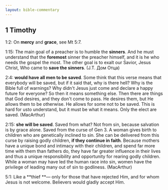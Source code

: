 ```yaml
---
layout: bible-commentary
---
```


## 1 Timothy

1:2: On **mercy** and **grace**, see Mt 5:7.

1:15: The main goal of a preacher is to humble the **sinners**. And he must understand that the **foremost** sinner the preacher himself, and it is he who needs the gospel the most. The other goal is to exalt our Savior, Jesus Christ, Who came to **save the sinners**. (J.T. Дом Отца)

2:4: **would have all men to be saved**. Some think that this verse means that everybody will be saved, but if it said that, why is there hell? Why is the Bible full of warnings? Why didn't Jesus just come and declare a happy future for everyone?
So then it means something else. Then there are things that God desires, and they don't come to pass. He desires them, but He allows them to be otherwise. He allows for some not to be saved. This is hard for usto understand, but it must be what it means. Only the elect are saved.
(MacArthur)

2:15: **she will be saved**. Saved from what? Not from sin, because salvation is by grace alone. Saved from the curse of Gen 3. 
A woman gives birth to children who are genetically inclined to sin. She can be delivered from this curse by raising godly children, **if they continue in faith**.
Because mothers have a unique bond and intimacy with their children, and spend far more time with them than fathers do, they have far greater influence in their lives and thus a unique responsibility and opportunity for rearing godly children. While a woman may have led the human race into sin, women have the privilege of leading many out of sin to godliness.
(MacArthur)

5:1: Like a **thief **— only for those that have rejected Him, and for whom Jesus is not welcome. Believers would gladly accept Him.
